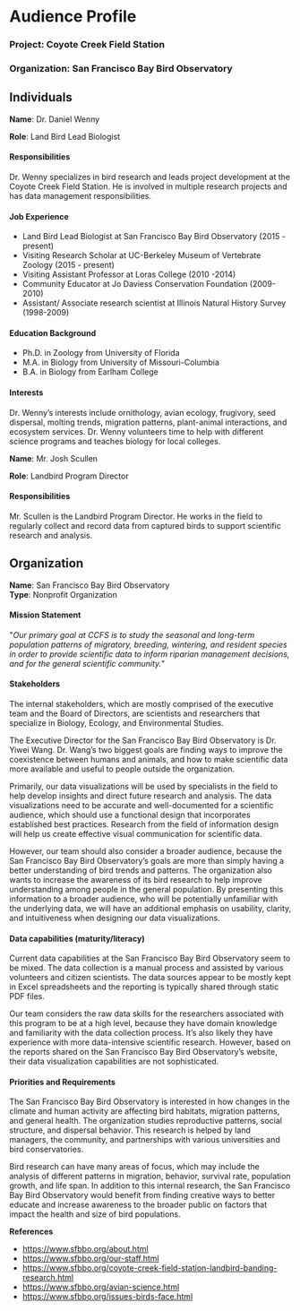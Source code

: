 # Audience Profile

### Project: Coyote Creek Field Station        
### Organization: San Francisco Bay Bird Observatory

## Individuals

**Name**: Dr. Daniel Wenny 

**Role**: Land Bird Lead Biologist

#### Responsibilities  
Dr. Wenny specializes in bird research and leads project development at the Coyote Creek Field Station. He is involved in multiple research projects and has data management responsibilities.
 
#### Job Experience    
* Land Bird Lead Biologist at San Francisco Bay Bird Observatory (2015 - present)
* Visiting Research Scholar at UC-Berkeley Museum of Vertebrate Zoology (2015 - present)
* Visiting Assistant Professor at Loras College (2010 -2014)
* Community Educator at Jo Daviess Conservation Foundation (2009-2010)
* Assistant/ Associate research scientist at Illinois Natural History Survey (1998-2009)

#### Education Background  
* Ph.D. in Zoology from University of Florida 
* M.A. in Biology from University of Missouri-Columbia
* B.A. in Biology from Earlham College

#### Interests 
Dr. Wenny’s interests include ornithology, avian ecology, frugivory, seed dispersal, molting trends, migration patterns, plant-animal interactions, and ecosystem services. Dr. Wenny volunteers time to help with different science programs and teaches biology for local colleges.

**Name**: Mr. Josh Scullen 

**Role**: Landbird Program Director

#### Responsibilities          
Mr. Scullen is the Landbird Program Director. He works in the field to regularly collect and record data from captured birds to support scientific research and analysis. 

## Organization      
**Name**: San Francisco Bay Bird Observatory      
**Type**: Nonprofit Organization

#### Mission Statement

"_Our primary goal at CCFS is to study the seasonal and long-term population patterns of migratory, breeding, wintering, and resident species in order to provide scientific data to inform riparian management decisions, and for the general scientific community._"

#### Stakeholders

The internal stakeholders, which are mostly comprised of the executive team and the Board of Directors, are scientists and researchers that specialize in Biology, Ecology, and Environmental Studies.

The Executive Director for the San Francisco Bay Bird Observatory is Dr. Yiwei Wang. Dr. Wang’s two biggest goals are finding ways to improve the coexistence between humans and animals, and how to make scientific data more available and useful to people outside the organization.

Primarily, our data visualizations will be used by specialists in the field to help develop insights and direct future research and analysis. The data visualizations need to be accurate and well-documented for a scientific audience, which should use a functional design that incorporates established best practices. Research from the field of information design will help us create effective visual communication for scientific data.

However, our team should also consider a broader audience, because the San Francisco Bay Bird Observatory’s goals are more than simply having a better understanding of bird trends and patterns. The organization also wants to increase the awareness of its bird research to help improve understanding among people in the general population. By presenting this information to a broader audience, who will be potentially unfamiliar with the underlying data, we will have an additional emphasis on usability, clarity, and intuitiveness when designing our data visualizations.

#### Data capabilities (maturity/literacy)

Current data capabilities at the San Francisco Bay Bird Observatory seem to be mixed. The data collection is a manual process and assisted by various volunteers and citizen scientists. The data sources appear to be mostly kept in Excel spreadsheets and the reporting is typically shared through static PDF files.

Our team considers the raw data skills for the researchers associated with this program to be at a high level, because they have domain knowledge and familiarity with the data collection process. It’s also likely they have experience with more data-intensive scientific research. However, based on the reports shared on the San Francisco Bay Bird Observatory’s website, their data visualization capabilities are not sophisticated.

#### Priorities and Requirements

The San Francisco Bay Bird Observatory is interested in how changes in the climate and human activity are affecting bird habitats, migration patterns, and general health. The organization studies reproductive patterns, social structure, and dispersal behavior. This research is helped by land managers, the community, and partnerships with various universities and bird conservatories.

Bird research can have many areas of focus, which may include the analysis of different patterns in migration, behavior, survival rate, population growth, and life span. In addition to this internal research, the San Francisco Bay Bird Observatory would benefit from finding creative ways to better educate and increase awareness to the broader public on factors that impact the health and size of bird populations.

**References**     
* https://www.sfbbo.org/about.html
* https://www.sfbbo.org/our-staff.html
* https://www.sfbbo.org/coyote-creek-field-station-landbird-banding-research.html
* https://www.sfbbo.org/avian-science.html
* https://www.sfbbo.org/issues-birds-face.html
